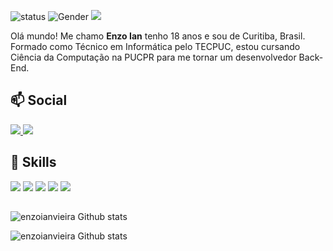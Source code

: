 
![status](https://img.shields.io/badge/status-up-brightgreen) ![Gender](https://img.shields.io/badge/gender-%F0%9F%A4%B5-lightgrey) ![](https://visitor-badge.glitch.me/badge?page_id=github.com/enzoianvieira) 


Olá mundo! Me chamo **Enzo Ian** tenho 18 anos e sou de Curitiba, Brasil. Formado como Técnico em Informática pelo TECPUC, estou cursando Ciência da Computação na PUCPR para me tornar um desenvolvedor Back-End.

## 📫 Social
<div>
  <a href="mailto:enzoianvieira@gmail.com"> <img src="https://img.shields.io/badge/Gmail-D14836?style=for-the-badge&logo=gmail&logoColor=white"> </a>
  <a href="https://open.spotify.com/user/enzonitoextreme?si=b24dd3423fb548bb" target="_blank"> <img src="https://img.shields.io/badge/Spotify-1ED760?&style=for-the-badge&logo=spotify&logoColor=white"> </a>
  
</div>

##

## 🚀 Skills 

<div>
  <img src="https://img.shields.io/badge/JavaScript-323330?style=for-the-badge&logo=javascript&logoColor=F7DF1E">
  <img src="https://img.shields.io/badge/Node.js-43853D?style=for-the-badge&logo=node.js&logoColor=white">
  <img src="https://img.shields.io/badge/HTML5-E34F26?style=for-the-badge&logo=html5&logoColor=white">
  <img src="https://img.shields.io/badge/CSS3-1572B6?style=for-the-badge&logo=css3&logoColor=white">
  <img src="https://img.shields.io/badge/C%2B%2B-00599C?style=for-the-badge&logo=c%2B%2B&logoColor=white">
</div>

##

![enzoianvieira Github stats](https://github-readme-stats.vercel.app/api?username=enzoianvieira&show_icons=true&theme=dark)

![enzoianvieira Github stats](https://github-readme-stats.vercel.app/api/top-langs/?username=enzoianvieira&theme=dark)
